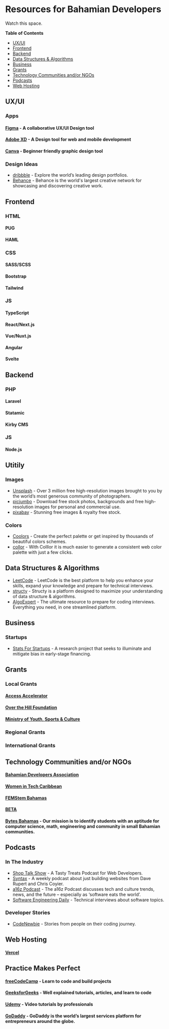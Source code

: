 # Resources for Bahamian Developers

Watch this space.

__Table of Contents__
- [UX/UI](#uxui)
- [Frontend](#frontend)
- [Backend](#backend)
- [Data Structures & Algorithms](#data-structures-&-algorithms)
- [Business](#business)
- [Grants](#grants)
- [Technology Communities and/or NGOs](#technology-communities-andor-ngos)
- [Podcasts](#podcasts)
- [Web Hosting](#web-hosting)

## UX/UI

### Apps
#### [Figma](https://www.figma.com/) - A collaborative UX/UI Design tool

#### [Adobe XD](https://www.adobe.com/products/xd.html) - A Design tool for web and mobile development

#### [Canva](https://www.canva.com/) - Beginner friendly graphic design tool 

### Design Ideas
* [dribbble](https://dribbble.com/) - Explore the world’s leading design portfolios.
* [Behance](https://www.behance.net/) - Behance is the world's largest creative network for showcasing and discovering creative work.

## Frontend

### HTML

<!-- Preprocessors -->
#### PUG

#### HAML

### CSS

<!-- Preprocessors -->
#### SASS/SCSS

<!-- Frameworks -->
#### Bootstrap

#### Tailwind


### JS

<!-- Preprocessors -->
#### TypeScript

<!-- Frameworks -->
#### React/Next.js

#### Vue/Nuxt.js

#### Angular

#### Svelte

## Backend

### PHP

<!-- Frameworks -->
#### Laravel

<!-- CMS -->
#### Statamic

#### Kirby CMS

### JS

<!-- Frameworks -->
#### Node.js

## Utitily
### Images
* [Unsplash](https://unsplash.com/) - Over 3 million free high-resolution images brought to you by the world’s most generous community of photographers.
* [picjumbo](https://picjumbo.com/) - Download free stock photos, backgrounds and free high-resolution images for personal and commercial use.
* [pixabay](https://pixabay.com/) - Stunning free images & royalty free stock.

### Colors
* [Coolors](https://coolors.co/) - Create the perfect palette or get inspired by thousands of beautiful colors schemes.
* [collor](http://colllor.com/) - With Colllor it is much easier to generate a consistent web color palette with just a few clicks.


## Data Structures & Algorithms
* [LeetCode](https://leetcode.com/) - LeetCode is the best platform to help you enhance your skills, expand your knowledge and prepare for technical interviews.
* [structy](https://structy.net/) - Structy is a platform designed to maximize your understanding of data structure & algorithms.
* [AlgoExpert](https://www.algoexpert.io/product) - The ultimate resource to prepare for coding interviews. Everything you need, in one streamlined platform.

## Business

### Startups
* [Stats For Startups](https://statsforstartups.com/) - A research project that seeks to illuminate and mitigate bias in early-stage financing.

## Grants

### Local Grants
#### [Access Accelerator ](https://www.accessaccelerator.org/)
#### [Over the Hill Foundation](https://www.overthehillfoundation.org/fast-facts)
#### [Ministry of Youth, Sports & Culture](https://www.bahamas.gov.bs/wps/portal/public/Grants%20Funds%20and%20Subventions/Self%20Starters%20Grant/!ut/p/b1/vZTJsqIwFIaf5T7AvQQSpiWCKCqRIQxhY4HKKDKpKE_f9rDozW03XeasUvWd-s75qxImYkImOse3IosvRXOOTz_vkbCzZ8B2NzJUgMBLwCACchYWBBLkmYAJlxTIGjKzhUF2ajaUKAnY-T5ZOGpKMq8O80K6kBCw2U38nHex-IBbHt236WZN5TTNDRrmrAgTjdd0R9UrS8YVbrimlfHVl9iWplxuVqF9vlYZ2Har7Z7zXNyM3snaYUf1Zd7QDbfdqxP4FMN-mkz3TquM25ZiEmhwmPQITys_k-HkEVDmAetRoFcKALeVn67kXRCk-278-HguS5_Lgm-OAl5l8bv_O0BAr7OMfiEQLExFQZIJBJYDhiduZv5KZoHL_QH-NeI_JYLwCkAMfQLit4DGM4QJAdq55aM1pmpySjByLnEwrpoHu_FNUyQ29qqJXFx2mN_XgHjATYyRTHQcNBUSnFgH3_Fmimr59vH2QkjQu4XCu4XwzUL47kjh_490xURFUn-N-_oLfCFJFDhOQIIIORlILOOXFImaZIza809y89iipjx0M2MwDHrN7YBPfKXk43CeptpNDXy92J631nCDlFqh7ZJrZmj18SDEbM2JyFCC6Pkmi-IMbA1sHhPuGpVHwBfHS9vqgzIXwlGEQm8uzSogrBQceujpB-VO6gMXLx0sPo7N-FmiXu657g5pV9jnW3fqk1zodA_WNhs2m9ySZlPf4_1BbedmbOcL6AxJUBf8RKPkrp9qvdypOJPQoNYPyYvXKdll4VKfPMjgZVMfmba-rTeCM0_x34U-fgACQMnE/dl4/d5/L2dBISEvZ0FBIS9nQSEh/)

### Regional Grants

### International Grants

## Technology Communities and/or NGOs

#### [Bahamian Developers Association](https://www.facebook.com/bahadevsassociation)
#### [Women in Tech Caribbean](http://womenintechcaribbean.com)
#### [FEMStem Bahamas](https://www.femstembahamas.org/)
#### [BETA](http://wearebeta.co/)
#### [Bytes Bahamas](https://www.facebook.com/bytes242/) - Our mission is to identify students with an aptitude for computer science, math, engineering and community in small Bahamian communities.

## Podcasts
### In The Industry
* [Shop Talk Show](https://shoptalkshow.com) - A Tasty Treats Podcast for Web Developers.
* [Syntax](https://syntax.fm) - A weekly podcast about just building websites from Dave Rupert and Chris Coyier.
* [a16z Podcast](https://a16z.simplecast.com/) - The a16z Podcast discusses tech and culture trends, news, and the future – especially as ‘software eats the world’.
* [Software Engineering Daily](https://softwareengineeringdaily.com/) - Technical interviews about software topics.
### Developer Stories
* [CodeNewbie](https://www.codenewbie.org/podcast) - Stories from people on their coding journey.

## Web Hosting
#### [Vercel](https://vercel.com/)

## Practice Makes Perfect

#### [freeCodeCamp](https://www.freecodecamp.com/) - Learn to code and build projects

#### [GeeksforGeeks](https://practice.geeksforgeeks.org/) - Well explained tutorials, articles, and learn to code

#### [Udemy](https://www.udemy.com/) - Video tutorials by professionals
#### [GoDaddy](https://www.godaddy.com/hosting/web-hosting) - GoDaddy is the world’s largest services platform for entrepreneurs around the globe.
